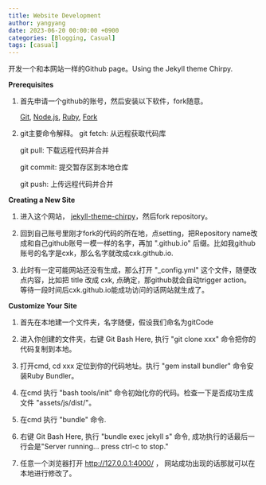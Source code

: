 ```yaml
---
title: Website Development 
author: yangyang
date: 2023-06-20 00:00:00 +0900
categories: [Blogging, Casual]
tags: [casual]
---
```


开发一个和本网站一样的Github page。Using the Jekyll theme Chirpy.

**Prerequisites**

1. 首先申请一个github的账号，然后安装以下软件，fork随意。

   <a href="https://git-scm.com/" target='_blank'>Git</a>,
   <a href="https://nodejs.org/ja" target='_blank'>Node.js</a>,
   <a href="https://www.ruby-lang.org/ja/" target='_blank'>Ruby</a>,
   <a href="https://git-fork.com/" target='_blank'>Fork</a>

2. git主要命令解释。 git fetch: 从远程获取代码库

   git pull: 下载远程代码并合并

   git commit: 提交暂存区到本地仓库

   git push: 上传远程代码并合并

**Creating a New Site**

1. 进入这个网站，
<a href="https://github.com/cotes2020/jekyll-theme-chirpy" target='_blank'>jekyll-theme-chirpy</a>，然后fork repository。

2. 回到自己账号里刚才fork的代码的所在地，点setting，把Repository name改成和自己github账号一模一样的名字，再加 ".github.io" 后缀。比如我github账号的名字是cxk，那么名字就改成cxk.github.io.

3. 此时有一定可能网站还没有生成，那么打开 "_config.yml" 这个文件，随便改点内容，比如把 title 改成 cxk, 点确定，那github就会自动trigger action。
等待一段时间后cxk.github.io能成功访问的话网站就生成了。

**Customize Your Site**

1. 首先在本地建一个文件夹，名字随便，假设我们命名为gitCode

2. 进入你创建的文件夹，右键 Git Bash Here, 执行 "git clone xxx" 命令把你的代码复制到本地。

3. 打开cmd, cd xxx 定位到你的代码地址。执行 "gem install bundler" 命令安装Ruby Bundler。

4. 在cmd 执行 "bash tools/init" 命令初始化你的代码。检查一下是否成功生成文件 "assets/js/dist/"。

5. 在cmd 执行 "bundle" 命令.

6. 右键 Git Bash Here, 执行 "bundle exec jekyll s" 命令, 成功执行的话最后一行会是"Server running... press ctrl-c to stop."

7. 任意一个浏览器打开 http://127.0.0.1:4000/ ， 网站成功出现的话那就可以在本地进行修改了。


   


